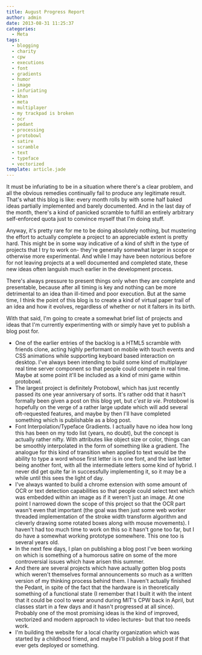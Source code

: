 ```yaml
---
title: August Progress Report
author: admin
date: 2013-08-31 11:25:37
categories:
  - Meta
tags: 
  - blogging
  - charity
  - cpw
  - executions
  - font
  - gradients
  - humor
  - image
  - infuriating
  - khan
  - meta
  - multiplayer
  - my trackpad is broken
  - ocr
  - pedant
  - processing
  - protobowl
  - satire
  - scramble
  - text
  - typeface
  - vectorized
template: article.jade
---
```


It must be infuriating to be in a situation where there's a clear problem, and all the obvious remedies continually fail to produce any legitimate result. That's what this blog is like: every month rolls by with some half baked ideas partially implemented and barely documented. And in the last day of the month, there's a kind of panicked scramble to fulfill an entirely arbitrary self-enforced quota just to convince myself that I'm doing stuff.

Anyway, it's pretty rare for me to be doing absolutely nothing, but mustering the effort to actually complete a project to an appreciable extent is pretty hard. This might be in some way indicative of a kind of shift in the type of projects that I try to work on- they're generally somewhat larger in scope or otherwise more experimental. And while I may have been notorious before for not leaving projects at a well documented and completed state, these new ideas often languish much earlier in the development process.

There's always pressure to present things only when they are complete and presentable, because after all timing is key and nothing can be more detrimental to an idea than ill-timed and poor execution. But at the same time, I think the point of this blog is to create a kind of virtual paper trail of an idea and how it evolves, regardless of whether or not it falters in its birth.

With that said, I'm going to create a somewhat brief list of projects and ideas that I'm currently experimenting with or simply have yet to publish a blog post for.

*   One of the earlier entries of the backlog is a HTML5 scramble with friends clone, acting highly performant on mobile with touch events and CSS animations while supporting keyboard based interaction on desktop. I've always been intending to build some kind of multiplayer real time server component so that people could compete in real time. Maybe at some point it'll be included as a kind of mini game within protobowl.
*   The largest project is definitely Protobowl, which has just recently passed its one year anniversary of sorts. It's rather odd that it hasn't formally been given a post on this blog yet, but _c'est la vie_. Protobowl is hopefully on the verge of a rather large update which will add several oft-requested features, and maybe by then I'll have completed something which is publishable as a blog post.
*   Font Interpolation/Typeface Gradients. I actually have no idea how long this has been on my todo list (years, no doubt), but the concept is actually rather nifty. With attributes like object size or color, things can be smoothly interpolated in the form of something like a gradient. The analogue for this kind of transition when applied to text would be the ability to type a word whose first letter is in one font, and the last letter being another font, with all the intermediate letters some kind of hybrid. I never did get quite far in successfully implementing it, so it may be a while until this sees the light of day.
*   I've always wanted to build a chrome extension with some amount of OCR or text detection capabilities so that people could select text which was embedded within an image as if it weren't just an image. At one point I narrowed down the scope of this project so that the OCR part wasn't even that important (the goal was then just some web worker threaded implementation of the stroke width transform algorithm and cleverly drawing some rotated boxes along with mouse movements). I haven't had too much time to work on this so it hasn't gone too far, but I do have a somewhat working prototype somewhere. This one too is several years old.
*   In the next few days, I plan on publishing a blog post I've been working on which is something of a humorous satire on some of the more controversial issues which have arisen this summer.
*   And there are several projects which have actually gotten blog posts which weren't themselves formal announcements so much as a written version of my thinking process behind them. I haven't actually finished the Pedant, in spite of the fact that the hardware is in theoretically something of a functional state (I remember that I built it with the intent that it could be cool to wear around during MIT's CPW back in April, but classes start in a few days and it hasn't progressed at all since). Probably one of the most promising ideas is the kind of improved, vectorized and modern approach to video lectures- but that too needs work.
*   I'm building the website for a local charity organization which was started by a childhood friend, and maybe I'll publish a blog post if that ever gets deployed or something.
